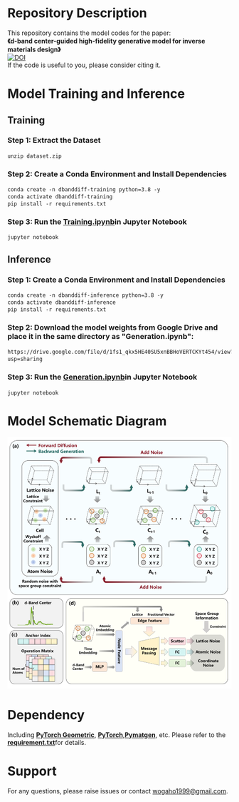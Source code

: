 # Repository Description  
This repository contains the model codes for the paper:  
​**​《d-band center-guided high-fidelity generative model for inverse materials design》**  
[![DOI](https://img.shields.io/badge/DOI-10.1016%2Fj.cej.2025.169918-blue?labelColor=555555&style=flat&logoColor=white)](https://doi.org/10.1016/j.cej.2025.169918)  
If the code is useful to you, please consider citing it.

# Model Training and Inference
## Training

### Step 1: Extract the Dataset

    unzip dataset.zip

### Step 2: Create a Conda Environment and Install Dependencies

    conda create -n dbanddiff-training python=3.8 -y
    conda activate dbanddiff-training
    pip install -r requirements.txt

### Step 3: Run the **​[Training.ipynb](https://github.com/jiahao-codes/dBandDiff/blob/deebf70aec57daf4b683dcbbcdcc05f8228fe8f1/Training.ipynb)​**​ in Jupyter Notebook

    jupyter notebook
    
## Inference
### Step 1: Create a Conda Environment and Install Dependencies

    conda create -n dbanddiff-inference python=3.8 -y
    conda activate dbanddiff-inference
    pip install -r requirements.txt

### Step 2: Download the model weights from Google Drive and place it in the same directory as "Generation.ipynb":
    https://drive.google.com/file/d/1fs1_qkx5HE40SU5xnBBHoVERTCKYt454/view?usp=sharing
    
### Step 3: Run the **​[Generation.ipynb](https://github.com/jiahao-codes/dBandDiff/blob/deebf70aec57daf4b683dcbbcdcc05f8228fe8f1/Generation.ipynb)​**​ in Jupyter Notebook

    jupyter notebook
    
# Model Schematic Diagram
![Model](https://github.com/jiahao-codes/dBandDiff/blob/0c694336cb502f4c42770611cdc0dafda8ef6bae/pic/Model%20Diagram.png)

# Dependency  
Including **​[PyTorch Geometric](https://github.com/pyg-team/pytorch_geometric)​**​, **​[PyTorch](https://github.com/pytorch/pytorch)​**​, **​[Pymatgen](https://github.com/materialsproject/pymatgen)​**, etc. Please refer to the **​[requirement.txt](https://github.com/jiahao-codes/dBandDiff/blob/cae010a74b32716a3d1cd047faf3c6ba6cf39d3d/requirements.txt)​**​ for details.

# Support  
For any questions, please raise issues or contact wogaho1999@gmail.com.
